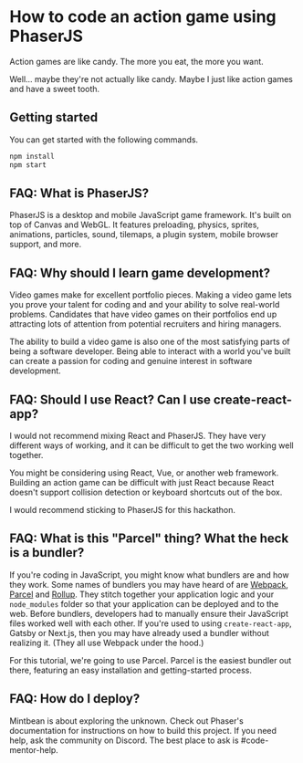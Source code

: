 # How to code an action game using PhaserJS

Action games are like candy. The more you eat, the more you want.

Well... maybe they're not actually like candy. Maybe I just like action games and have a sweet tooth.

## Getting started

You can get started with the following commands.

```bash
npm install
npm start
```

## FAQ: What is PhaserJS?

PhaserJS is a desktop and mobile JavaScript game framework. It's built on top of Canvas
and WebGL. It features preloading, physics, sprites, animations, particles, sound,
tilemaps, a plugin system, mobile browser support, and more.

## FAQ: Why should I learn game development?

Video games make for excellent portfolio pieces. Making a video game lets you
prove your talent for coding and and your ability to solve real-world problems.
Candidates that have video games on their portfolios end up attracting lots of
attention from potential recruiters and hiring managers.

The ability to build a video game is also one of the most satisfying parts of being a
software developer. Being able to interact with a world you've built can create a
passion for coding and genuine interest in software development.

## FAQ: Should I use React? Can I use create-react-app?

I would not recommend mixing React and PhaserJS. They have very different ways
of working, and it can be difficult to get the two working well together.

You might be considering using React, Vue, or another web framework. Building an
action game can be difficult with just React because React doesn't support collision
detection or keyboard shortcuts out of the box.

I would recommend sticking to PhaserJS for this hackathon.

## FAQ: What is this "Parcel" thing? What the heck is a bundler?

If you're coding in JavaScript, you might know what bundlers are and how they work.
Some names of bundlers you may have heard of are [Webpack](https://webpack.js.org/),
[Parcel](https://parceljs.org/) and [Rollup](https://rollupjs.org/guide/en/). They
stitch together your application logic and your `node_modules` folder so that
your application can be deployed and to the web. Before bundlers, developers had
to manually ensure their JavaScript files worked well with each other. If you're
used to using `create-react-app`, Gatsby or Next.js, then you may have already
used a bundler without realizing it. (They all use Webpack under the hood.)

For this tutorial, we're going to use Parcel. Parcel is the easiest bundler out
there, featuring an easy installation and getting-started process.

## FAQ: How do I deploy?

Mintbean is about exploring the unknown. Check out Phaser's documentation for
instructions on how to build this project. If you need help, ask the community on
Discord. The best place to ask is #code-mentor-help.
